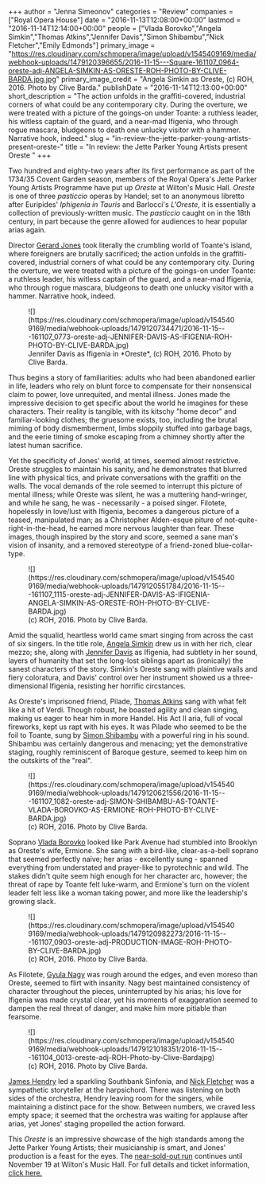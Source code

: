 +++
author = "Jenna Simeonov"
categories = "Review"
companies = ["Royal Opera House"]
date = "2016-11-13T12:08:00+00:00"
lastmod = "2016-11-14T12:14:00+00:00"
people = ["Vlada Borovko","Angela Simkin","Thomas Atkins","Jennifer Davis","Simon Shibambu","Nick Fletcher","Emily Edmonds"]
primary_image = "https://res.cloudinary.com/schmopera/image/upload/v1545409169/media/webhook-uploads/1479120396655/2016-11-15---Square-161107_0964-oreste-adj-ANGELA-SIMKIN-AS-ORESTE-ROH-PHOTO-BY-CLIVE-BARDA.jpg.jpg"
primary_image_credit = "Angela Simkin as Oreste, (c) ROH, 2016. Photo by Clive Barda."
publishDate = "2016-11-14T12:13:00+00:00"
short_description = "The action unfolds in the graffiti-covered, industrial corners of what could be any contemporary city. During the overture, we were treated with a picture of the goings-on under Toante: a ruthless leader, his witless captain of the guard, and a near-mad Ifigenia, who through rogue mascara, bludgeons to death one unlucky visitor with a hammer. Narrative hook, indeed."
slug = "in-review-the-jette-parker-young-artists-present-oreste-"
title = "In review: the Jette Parker Young Artists present Oreste "
+++

Two hundred and eighty-two years after its first performance as part of the 1734/35 Covent Garden season, members of the Royal Opera's Jette Parker Young Artists Programme have put up *Oreste* at Wilton's Music Hall. *Oreste* is one of three *pasticcio* operas by Handel; set to an anonymous libretto after Euripides' *Iphigenia in Tauris* and Barlocci's *L'Oreste*, it is essentially a collection of previously-written music. The *pasticcio* caught on in the 18th century, in part because the genre allowed for audiences to hear popular arias again.

Director [Gerard Jones](http://www.roh.org.uk/people/gerard-jones) took literally the crumbling world of Toante's island, where foreigners are brutally sacrificed; the action unfolds in the graffiti-covered, industrial corners of what could be any contemporary city. During the overture, we were treated with a picture of the goings-on under Toante: a ruthless leader, his witless captain of the guard, and a near-mad Ifigenia, who through rogue mascara, bludgeons to death one unlucky visitor with a hammer. Narrative hook, indeed.

<figure data-type="image">
![](https://res.cloudinary.com/schmopera/image/upload/v1545409169/media/webhook-uploads/1479120734471/2016-11-15---161107_0773-oreste-adj-JENNIFER-DAVIS-AS-IFIGENIA-ROH-PHOTO-BY-CLIVE-BARDA.jpg)<figcaption>Jennifer Davis as Ifigenia in *Oreste*, (c) ROH, 2016. Photo by Clive Barda.</figcaption>
</figure>

Thus begins a story of familiarities: adults who had been abandoned earlier in life, leaders who rely on blunt force to compensate for their nonsensical claim to power, love unrequited, and mental illness. Jones made the impressive decision to get specific about the world he imagines for these characters. Their reality is tangible, with its kitschy "home decor" and familiar-looking clothes; the gruesome exists, too, including the brutal miming of body dismemberment, limbs sloppily stuffed into garbage bags, and the eerie timing of smoke escaping from a chimney shortly after the latest human sacrifice.

Yet the specificity of Jones' world, at times, seemed almost restrictive. Oreste struggles to maintain his sanity, and he demonstrates that blurred line with physical tics, and private conversations with the graffiti on the walls. The vocal demands of the role seemed to interrupt this picture of mental illness; while Oreste was silent, he was a muttering hand-wringer, and while he sang, he was - necessarily - a poised singer. Filotete, hopelessly in love/lust with Ifigenia, becomes a dangerous picture of a teased, manipulated man; as a Christopher Alden-esque piture of not-quite-right-in-the-head, he earned more nervous laughter than fear. These images, though inspired by the story and score, seemed a sane man's vision of insanity, and a removed stereotype of a friend-zoned blue-collar-type.

<figure data-type="image">
![](https://res.cloudinary.com/schmopera/image/upload/v1545409169/media/webhook-uploads/1479120551784/2016-11-15---161107_1115-oreste-adj-JENNIFER-DAVIS-AS-IFIGENIA-ANGELA-SIMKIN-AS-ORESTE-ROH-PHOTO-BY-CLIVE-BARDA.jpg)
<figcaption>(c) ROH, 2016. Photo by Clive Barda.</figcaption>
</figure>

Amid the squalid, heartless world came smart singing from across the cast of six singers. In the title role, [Angela Simkin](/scene/people/angela-simkim/) drew us in with her rich, clear mezzo; she, along with [Jennifer Davis](/scene/people/jennifer-davis/) as Ifigenia, had subtlety in her sound, layers of humanity that set the long-lost siblings apart as (ironically) the sanest characters of the story. Simkin's Oreste sang with plaintive wails and fiery coloratura, and Davis' control over her instrument showed us a three-dimensional Ifigenia, resisting her horrific circstances.

As Oreste's imprisoned friend, Pilade, [Thomas Atkins](/scene/people/thomas-atkins/) sang with what felt like a hit of Verdi. Though robust, he boasted agility and clean singing, making us eager to hear him in more Handel. His Act II aria, full of vocal fireworks, kept us rapt with his eyes. It was Pilade who seemed to be the foil to Toante, sung by [Simon Shibambu](/scene/people/simon-shibambu/) with a powerful ring in his sound. Shibambu was certainly dangerous and menacing; yet the demonstrative staging, roughly reminiscent of Baroque gesture, seemed to keep him on the outskirts of the "real".

<figure data-type="image">
![](https://res.cloudinary.com/schmopera/image/upload/v1545409169/media/webhook-uploads/1479120621556/2016-11-15---161107_1082-oreste-adj-SIMON-SHIBAMBU-AS-TOANTE-VLADA-BOROVKO-AS-ERMIONE-ROH-PHOTO-BY-CLIVE-BARDA.jpg)
<figcaption>(c) ROH, 2016. Photo by Clive Barda.</figcaption>
</figure>

Soprano [Vlada Borovko](/scene/people/vlada-borovko/) looked like Park Avenue had stumbled into Brooklyn as Oreste's wife, Ermione. She sang with a bird-like, clear-as-a-bell soprano that seemed perfectly naïve; her arias - excellently sung - spanned everything from understated and prayer-like to pyrotechnic and wild. The stakes didn't quite seem high enough for her character arc, however; the threat of rape by Toante felt luke-warm, and Ermione's turn on the violent leader felt less like a woman taking power, and more like the leadership's growing slack. 

<figure data-type="image">![](https://res.cloudinary.com/schmopera/image/upload/v1545409169/media/webhook-uploads/1479120982273/2016-11-15---161107_0903-oreste-adj-PRODUCTION-IMAGE-ROH-PHOTO-BY-CLIVE-BARDA.jpg)
<figcaption>(c) ROH, 2016. Photo by Clive Barda.</figcaption>
</figure>

As Filotete, [Gyula Nagy](/talking-with-singers-gyula-nagy/) was rough around the edges, and even moreso than Oreste, seemed to flirt with insanity. Nagy best maintained consistency of character throughout the pieces, uninterrupted by his arias; his love for Ifigenia was made crystal clear, yet his moments of exaggeration seemed to dampen the real threat of danger, and make him more pitiable than fearsome.

<figure data-type="image">![](https://res.cloudinary.com/schmopera/image/upload/v1545409169/media/webhook-uploads/1479121018351/2016-11-15---161104_0013-oreste-adj-ROH-Photo-by-Clive-Bardajpg)
<figcaption>(c) ROH, 2016. Photo by Clive Barda.</figcaption>
</figure>

[James Hendry](https://twitter.com/jameshconductor) led a sparkling Southbank Sinfonia, and [Nick Fletcher](/nick-fletcher-reps-at-the-roh/) was a sympathetic storyteller at the harpsichord. There was listening on both sides of the orchestra, Hendry leaving room for the singers, while maintaining a distinct pace for the show. Between numbers, we craved less empty space; it seemed that the orchestra was waiting for applause after arias, yet Jones' staging propelled the action forward.

This *Oreste* is an impressive showcase of the high standards among the Jette Parker Young Artists; their musicianship is smart, and Jones' production is a feast for the eyes. The [near-sold-out run](http://www.roh.org.uk/productions/oreste-by-richard-gerard-jones) continues until November 19 at Wilton's Music Hall. For full details and ticket information, [click here.](http://www.roh.org.uk/productions/oreste-by-richard-gerard-jones)
